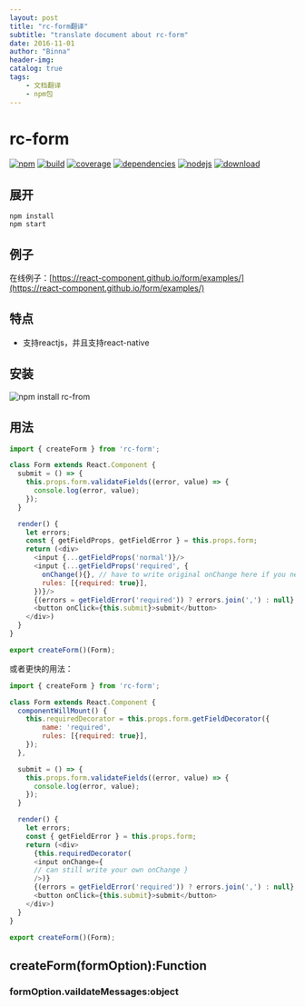 ```yaml
---
layout: post
title: "rc-form翻译"
subtitle: "translate document about rc-form"
date: 2016-11-01
author: "Binna"
header-img:
catalog: true
tags:
    - 文档翻译
    - npm包
---
```


# rc-form

[![npm](https://img.shields.io/npm/v/rc-form.svg?style=flat-square)](https://npmjs.org/package/rc-form)
[![build](https://img.shields.io/travis/react-component/form.svg?style=flat-square)](https://travis-ci.org/react-component/form)
[![coverage](https://img.shields.io/coveralls/react-component/form.svg?style=flat-square)](https://coveralls.io/r/react-component/form?branch=master)
[![dependencies](https://img.shields.io/gemnasium/react-component/form.svg?style=flat-square)](https://gemnasium.com/react-component/form)
[![nodejs](https://img.shields.io/badge/node.js-%3E=_0.10-green.svg?style=flat-square)](http://nodejs.org/download/)
[![download](https://img.shields.io/npm/dm/rc-form.svg?style=flat-square)](https://npmjs.org/package/rc-form)

## 展开

```shell
npm install
npm start
```

## 例子

在线例子：[https://react-component.github.io/form/examples/](https://react-component.github.io/form/examples/)

## 特点

* 支持reactjs，并且支持react-native

## 安装

![npm install rc-from](https://nodei.co/npm/rc-form.png)

## 用法

```javascript
import { createForm } from 'rc-form';

class Form extends React.Component {
  submit = () => {
    this.props.form.validateFields((error, value) => {
      console.log(error, value);
    });
  }

  render() {
    let errors;
    const { getFieldProps, getFieldError } = this.props.form;
    return (<div>
      <input {...getFieldProps('normal')}/>
      <input {...getFieldProps('required', {
        onChange(){}, // have to write original onChange here if you need
        rules: [{required: true}],
      })}/>
      {(errors = getFieldError('required')) ? errors.join(',') : null}
      <button onClick={this.submit}>submit</button>
    </div>)
  }
}

export createForm()(Form);
```

或者更快的用法：

```js
import { createForm } from 'rc-form';

class Form extends React.Component {
  componentWillMount() {
    this.requiredDecorator = this.props.form.getFieldDecorator({
        name: 'required',
        rules: [{required: true}],
    });
  },

  submit = () => {
    this.props.form.validateFields((error, value) => {
      console.log(error, value);
    });
  }

  render() {
    let errors;
    const { getFieldError } = this.props.form;
    return (<div>
      {this.requiredDecorator(
      <input onChange={
      // can still write your own onChange }
      />)}
      {(errors = getFieldError('required')) ? errors.join(',') : null}
      <button onClick={this.submit}>submit</button>
    </div>)
  }
}

export createForm()(Form);
```

## createForm(formOption):Function

### formOption.vaildateMessages:object





